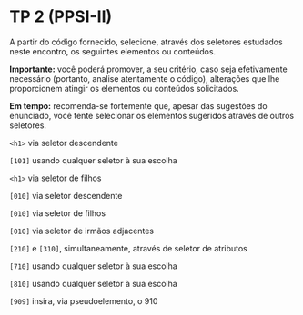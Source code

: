 # TP 2 (PPSI-II)

A partir do código fornecido, selecione, através dos
seletores estudados neste encontro, os seguintes
elementos ou conteúdos. 

**Importante:** você poderá promover,
a seu critério, caso seja efetivamente necessário (portanto,
analise atentamente o código), alterações que lhe proporcionem
atingir os elementos ou conteúdos solicitados.

**Em tempo:** recomenda-se fortemente que, apesar das
sugestões do enunciado, você tente selecionar os elementos
sugeridos através de outros seletores.

`<h1>` via seletor descendente

`[101]` usando qualquer seletor à sua escolha

`<h1>` via seletor de filhos

`[010]` via seletor descendente

`[010]` via seletor de filhos

`[010]` via seletor de irmãos adjacentes

`[210]` e `[310]`, simultaneamente, através de seletor de atributos

`[710]` usando qualquer seletor à sua escolha

`[810]` usando qualquer seletor à sua escolha

`[909]` insira, via pseudoelemento, o 910
